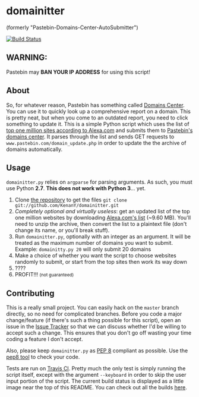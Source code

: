 # domainitter

(formerly "Pastebin-Domains-Center-AutoSubmitter")

[![Build Status](https://secure.travis-ci.org/KenanY/domainitter.png?branch=master)](http://travis-ci.org/KenanY/domainitter)

## WARNING:

Pastebin may **BAN YOUR IP ADDRESS** for using this script!

## About

So, for whatever reason, Pastebin has something called [Domains Center][2]. You can use it to quickly look up a comprehensive report on a domain. This is pretty neat, but when you come to an outdated report, you need to click something to update it. This is a simple Python script which uses the list of [top one million sites according to Alexa.com][1] and submits them to [Pastebin's domains center][2]. It parses through the list and sends GET requests to `www.pastebin.com/domain_update.php` in order to update the the archive of domains automatically.

## Usage

`domainitter.py` relies on `argparse` for parsing arguments. As such, you must use Python **2.7**. **This does not work with Python 3**... yet.

1. Clone [the repository][4] to get the files
    `git clone git://github.com/KenanY/domainitter.git`
2. _Completely optional and virtually useless_: get an updated list of the top one million websites by downloading [Alexa.com's list][3] (~9.60 MB). You'll need to unzip the archive, then convert the list to a plaintext file (don't change its name, or you'll break stuff).
3. Run `domainitter.py`, optionally with an integer as an argument. It will be treated as the maximum number of domains you want to submit. Example: `domainitty.py 20` will only submit 20 domains
4. Make a choice of whether you want the script to choose websites randomly to submit, or start from the top sites then work its way down
5. ????
6. PROFIT!!! <small>(not guaranteed)</small>

## Contributing

This is a really small project. You can easily hack on the `master` branch directly, so no need for complicated branches. Before you code a major change/feature (if there's such a thing possible for this script), open an issue in the [Issue Tracker][] so that we can discuss whether I'd be willing to accept such a change. This ensures that you don't go off wasting your time coding a feature I don't accept.

Also, please keep `domainitter.py` as [PEP 8][] compliant as possible. Use the [pep8 tool][] to check your code.

Tests are run on [Travis CI][]. Pretty much the only test is simply running the script itself, except with the argument `--keyboard` in order to skip the user input portion of the script. The current build status is displayed as a little image near the top of this README. You can check out all the builds [here][5].


   [1]: http://www.alexa.com/topsites
   [2]: http://pastebin.com/domains
   [3]: http://s3.amazonaws.com/alexa-static/top-1m.csv.zip
   [4]: https://github.com/KenanY/domainitter
   [5]: http://travis-ci.org/KenanY/domainitter
   [Issue Tracker]: https://github.com/KenanY/domainitter/issues
   [PEP 8]: http://www.python.org/dev/peps/pep-0008/
   [pep8 tool]: http://pypi.python.org/pypi/pep8
   [Travis CI]: http://travis-ci.org/
